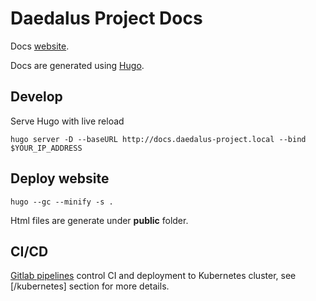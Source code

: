 # Daedalus Project Docs

Docs [website](https://docs.daedalus-project.io/).

Docs are generated using [Hugo](https://gohugo.io/).

## Develop

Serve Hugo with live reload

```
hugo server -D --baseURL http://docs.daedalus-project.local --bind $YOUR_IP_ADDRESS
```

## Deploy website

```
hugo --gc --minify -s .
```

Html files are generate under **public** folder.

## CI/CD

[Gitlab pipelines](/.gitlab-ci.yml) control CI and deployment to Kubernetes cluster, see [/kubernetes] section for more details.
